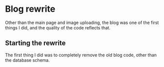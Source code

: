 # Blog rewrite

Other than the main page and image uploading, the blog was one of the first things I did, and the quality of the code reflects that.

## Starting the rewrite

The first thing I did was to completely remove the old blog code, other than the database schema.
